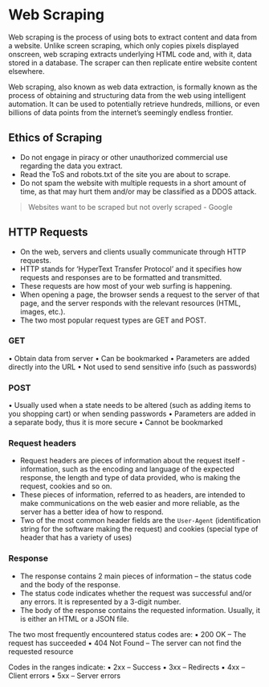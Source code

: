 # Web Scraping

Web scraping is the process of using bots to extract content and data from a website. Unlike screen scraping, which only copies pixels displayed onscreen, web scraping extracts underlying HTML code and, with it, data stored in a database. The scraper can then replicate entire website content elsewhere.

Web scraping, also known as web data extraction, is formally known as the process of obtaining and structuring data from the web using intelligent
automation.
It can be used to potentially retrieve hundreds, millions, or even billions of data points from the internet’s seemingly endless frontier.

## Ethics of Scraping

* Do not engage in piracy or other unauthorized commercial use regarding the data you extract.
* Read the ToS and robots.txt of the site you are about to scrape.
* Do not spam the website with multiple requests in a short amount of time, as that may hurt them and/or may be classified as a DDOS attack.

> Websites want to be scraped but not overly scraped - Google 

## HTTP Requests 

* On the web, servers and clients usually communicate through HTTP requests.
* HTTP stands for ‘HyperText Transfer Protocol’ and it specifies how requests and responses are to be formatted and transmitted. 
* These requests are how most of your web surfing is happening. 
* When opening a page, the browser sends a request to the server of that page, and the server responds with the relevant resources (HTML, images, etc.).
* The two most popular request types are GET and POST.

### GET

• Obtain data from server
• Can be bookmarked
• Parameters are added directly into the URL
• Not used to send sensitive info (such as 
passwords)

### POST
• Usually used when a state needs to be altered (such as adding items to you shopping cart) or when sending passwords
• Parameters are added in a separate body, thus it is more secure
• Cannot be bookmarked

### Request headers

* Request headers are pieces of information about the request itself - information, such as the encoding and language of the expected response, the length and type of data provided, who is making the request, cookies and so on. 
* These pieces of information, referred to as headers, are intended to make communications on the web easier and more reliable, as the server has a better idea of how to respond.
* Two of the most common header fields are the `User-Agent` (identification string for the software making the request) and cookies (special type of header that has a variety of uses)


### Response 

* The response contains 2 main pieces of information – the status code and the body of the response.
* The status code indicates whether the request was successful and/or any errors. It is represented by a 3-digit number. 
* The body of the response contains the requested information. Usually, it is either an HTML or a JSON file.

The two most frequently encountered status codes are:
▪ 200 OK – The request has succeeded
▪ 404 Not Found – The server can not find the requested resource

Codes in the ranges indicate:
▪ 2xx – Success 
▪ 3xx – Redirects
▪ 4xx – Client errors 
▪ 5xx – Server errors 
